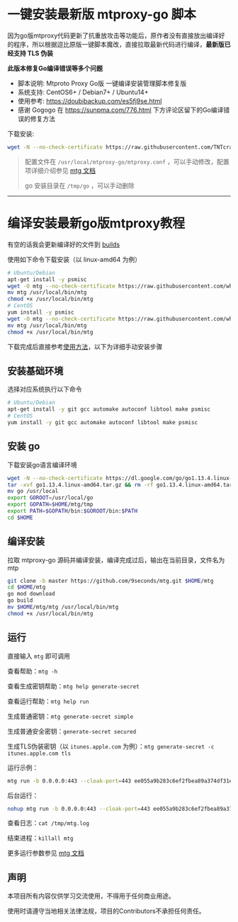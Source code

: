 # 一键安装最新版 mtproxy-go 脚本   
因为go版mtproxy代码更新了抗重放攻击等功能后，原作者没有直接放出编译好的程序，所以根据逗比原版一键脚本魔改，直接拉取最新代码进行编译，**最新版已经支持 TLS 伪装**

**此版本修复Go编译错误等多个问题**
   
* 脚本说明: Mtproto Proxy Go版 一键编译安装管理脚本修复版
* 系统支持: CentOS6+ / Debian7+ / Ubuntu14+
* 使用参考: https://doubibackup.com/es5fj9se.html
* 感谢 Gogogo 在 https://sunpma.com/776.html 下方评论区留下的Go编译错误的修复方法
   
下载安装:

```bash
wget -N --no-check-certificate https://raw.githubusercontent.com/TNTcraftHIM/onekeymakemtg/master/mtproxy_go.sh && chmod +x mtproxy_go.sh && bash mtproxy_go.sh
```

> 配置文件在 `/usr/local/mtproxy-go/mtproxy.conf` ，可以手动修改，配置项详细介绍参见 [mtg 文档](https://github.com/9seconds/mtg#environment-variables)
>    
> go 安装目录在 `/tmp/go` ，可以手动删除

------

# 编译安装最新go版mtproxy教程

有空的话我会更新编译好的文件到 [builds](https://github.com/whunt1/onekeymakemtg/tree/master/builds) 
    
使用如下命令下载安装（以 linux-amd64 为例）
    
```bash
# Ubuntu/Debian
apt-get install -y psmisc
wget -O mtg --no-check-certificate https://raw.githubusercontent.com/whunt1/onekeymakemtg/master/builds/mtg-linux-amd64
mv mtg /usr/local/bin/mtg
chmod +x /usr/local/bin/mtg
# CentOS
yum install -y psmisc
wget -O mtg --no-check-certificate https://raw.githubusercontent.com/whunt1/onekeymakemtg/master/builds/mtg-linux-amd64
mv mtg /usr/local/bin/mtg
chmod +x /usr/local/bin/mtg
```

下载完成后直接参考[使用方法](#运行)，以下为详细手动安装步骤

## 安装基础环境 

选择对应系统执行以下命令

```bash
# Ubuntu/Debian
apt-get install -y git gcc automake autoconf libtool make psmisc
# CentOS
yum install -y git gcc automake autoconf libtool make psmisc
```

## 安装 go

下载安装go语言编译环境

```bash
wget -N --no-check-certificate https://dl.google.com/go/go1.13.4.linux-amd64.tar.gz 
tar -xvf go1.13.4.linux-amd64.tar.gz && rm -rf go1.13.4.linux-amd64.tar.gz
mv go /usr/local
export GOROOT=/usr/local/go
export GOPATH=$HOME/mtg/tmp
export PATH=$GOPATH/bin:$GOROOT/bin:$PATH
cd $HOME
```

## 编译安装

拉取 mtproxy-go 源码并编译安装，编译完成过后，输出在当前目录，文件名为 mtp

```bash
git clone -b master https://github.com/9seconds/mtg.git $HOME/mtg
cd $HOME/mtg
go mod download
go build
mv $HOME/mtg/mtg /usr/local/bin/mtg
chmod +x /usr/local/bin/mtg
```

## 运行

直接输入 `mtg` 即可调用

查看帮助：`mtg -h`

查看生成密钥帮助：`mtg help generate-secret`

查看运行帮助：`mtg help run`

生成普通密钥：`mtg generate-secret simple`

生成普通安全密钥：`generate-secret secured`

生成TLS伪装密钥（以 `itunes.apple.com` 为例）：`mtg generate-secret -c itunes.apple.com tls`

运行示例：

```bash
mtg run -b 0.0.0.0:443 --cloak-port=443 ee055a9b283c6ef2fbea89a374df31e7966974756e65732e6170706c652e636f6d
```

后台运行：

```bash
nohup mtg run -b 0.0.0.0:443 --cloak-port=443 ee055a9b283c6ef2fbea89a374df31e7966974756e65732e6170706c652e636f6d >> /tmp/mtg.log 2>&1 &
```
查看日志：`cat /tmp/mtg.log`

结束进程：`killall mtg`

更多运行参数参见 [mtg 文档](https://github.com/9seconds/mtg#environment-variables)

## 声明
本项目所有内容仅供学习交流使用，不得用于任何商业用途。

使用时请遵守当地相关法律法规，项目的Contributors不承担任何责任。
